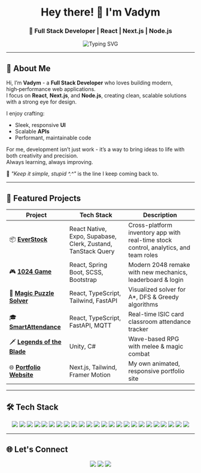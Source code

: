 <!-- HEADER -->
<h1 align="center">Hey there! 👋 I'm Vadym</h1>
<h3 align="center">🚀 Full Stack Developer | React | Next.js | Node.js</h3>

<p align="center">
  <img src="https://readme-typing-svg.demolab.com?font=Fira+Code&size=20&pause=1000&center=true&vCenter=true&width=550&lines=Crafting+Modern+Web+Solutions+%F0%9F%9A%80;Building+Full+Stack+Applications+%F0%9F%92%BB;Lover+of+Clean+Code+%26+Beautiful+UI+%F0%9F%8E%A8" alt="Typing SVG" />
</p>

---

## 🚀 About Me

Hi, I’m **Vadym** - a **Full Stack Developer** who loves building modern, high‑performance web applications.  
I focus on **React**, **Next.js**, and **Node.js**, creating clean, scalable solutions with a strong eye for design.

I enjoy crafting:
- Sleek, responsive **UI**  
- Scalable **APIs**  
- Performant, maintainable code  

For me, development isn’t just work - it’s a way to bring ideas to life with both creativity and precision.  
Always learning, always improving.

💬 *"Keep it simple, stupid ^.^"* is the line I keep coming back to.  

---

## 🧠 Featured Projects

| Project | Tech Stack | Description |
|--------|------------|-------------|
| 📦 [**EverStock**](https://github.com/vadimBRR/EverStock) | React Native, Expo, Supabase, Clerk, Zustand, TanStack Query | Cross-platform inventory app with real-time stock control, analytics, and team roles |
| 🎮 [**1024 Game**](https://github.com/vadimBRR/1024-game) | React, Spring Boot, SCSS, Bootstrap | Modern 2048 remake with new mechanics, leaderboard & login |
| 🧩 [**Magic Puzzle Solver**](https://github.com/vadimBRR/15Puzzle-ISI) | React, TypeScript, Tailwind, FastAPI | Visualized solver for A*, DFS & Greedy algorithms |
| 🎓 [**SmartAttendance**](https://github.com/vadimBRR/SmartAttendance) | React, TypeScript, FastAPI, MQTT | Real-time ISIC card classroom attendance tracker |
| 🗡️ [**Legends of the Blade**](https://github.com/vadimBRR/LegendsOfTheBlade) | Unity, C# | Wave-based RPG with melee & magic combat |
| 🌐 [**Portfolio Website**](https://github.com/vadimBRR/portfolio-page) | Next.js, Tailwind, Framer Motion | My own animated, responsive portfolio site |

---

## 🛠️ Tech Stack

<p align="center">
  <!-- Programming Languages -->
  <img src="https://img.shields.io/badge/TypeScript-3178C6?style=for-the-badge&logo=typescript&logoColor=white"/>
  <img src="https://img.shields.io/badge/JavaScript-F7DF1E?style=for-the-badge&logo=javascript&logoColor=black"/>
  <img src="https://img.shields.io/badge/Java-ED8B00?style=for-the-badge&logo=java&logoColor=white"/>
  <img src="https://img.shields.io/badge/Python-3776AB?style=for-the-badge&logo=python&logoColor=white"/>

  <!-- Frontend -->
  <img src="https://img.shields.io/badge/React-61DAFB?style=for-the-badge&logo=react&logoColor=black"/>
  <img src="https://img.shields.io/badge/Next.js-000000?style=for-the-badge&logo=next.js&logoColor=white"/>
  <img src="https://img.shields.io/badge/React Native-61DAFB?style=for-the-badge&logo=react&logoColor=black"/>
  <img src="https://img.shields.io/badge/Tailwind_CSS-38B2AC?style=for-the-badge&logo=tailwind-css&logoColor=white"/>
  <img src="https://img.shields.io/badge/Redux-764ABC?style=for-the-badge&logo=redux&logoColor=white"/>
  <img src="https://img.shields.io/badge/Zustand-593D88?style=for-the-badge&logoColor=white"/>
  <img src="https://img.shields.io/badge/Framer Motion-0055FF?style=for-the-badge&logo=framer&logoColor=white"/>

  <!-- Backend -->
  <img src="https://img.shields.io/badge/Node.js-339933?style=for-the-badge&logo=node.js&logoColor=white"/>
  <img src="https://img.shields.io/badge/Express.js-000000?style=for-the-badge&logo=express&logoColor=white"/>
  <img src="https://img.shields.io/badge/FastAPI-009688?style=for-the-badge&logo=fastapi&logoColor=white"/>

  <!-- Databases -->
  <img src="https://img.shields.io/badge/PostgreSQL-316192?style=for-the-badge&logo=postgresql&logoColor=white"/>
  <img src="https://img.shields.io/badge/MySQL-005C84?style=for-the-badge&logo=mysql&logoColor=white"/>
  <img src="https://img.shields.io/badge/SQLite-07405E?style=for-the-badge&logo=sqlite&logoColor=white"/>
  <img src="https://img.shields.io/badge/Supabase-3ECF8E?style=for-the-badge&logo=supabase&logoColor=white"/>
  <img src="https://img.shields.io/badge/Firebase-FFCA28?style=for-the-badge&logo=firebase&logoColor=black"/>

  <!-- Tools -->
  <img src="https://img.shields.io/badge/Docker-2496ED?style=for-the-badge&logo=docker&logoColor=white"/>
  <img src="https://img.shields.io/badge/Git-F05032?style=for-the-badge&logo=git&logoColor=white"/>
  <img src="https://img.shields.io/badge/Vercel-000000?style=for-the-badge&logo=vercel&logoColor=white"/>
  <img src="https://img.shields.io/badge/Figma-F24E1E?style=for-the-badge&logo=figma&logoColor=white"/>
  <img src="https://img.shields.io/badge/Adobe Photoshop-31A8FF?style=for-the-badge&logo=adobephotoshop&logoColor=white"/>
</p>

---

## 🌐 Let's Connect

<p align="center">
  <a href="mailto:vadmabos.programming@gmail.com"><img src="https://img.shields.io/badge/Email-Me-red?style=for-the-badge&logo=gmail&logoColor=white"/></a>
  <a href="https://www.linkedin.com/in/vadym-brovych-23366b321/"><img src="https://img.shields.io/badge/LinkedIn-Connect-blue?style=for-the-badge&logo=linkedin&logoColor=white"/></a>
  <a href="https://vadym-brovych.vercel.app/"><img src="https://img.shields.io/badge/Portfolio-Visit-black?style=for-the-badge&logo=vercel&logoColor=white"/></a>
</p>

